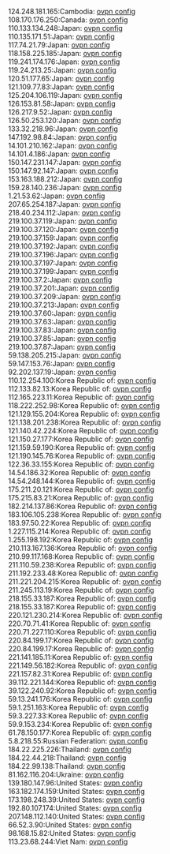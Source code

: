 124.248.181.165:Cambodia: [ovpn config](vpn/124_248_181_165.ovpn)  
108.170.176.250:Canada: [ovpn config](vpn/108_170_176_250.ovpn)  
110.133.134.248:Japan: [ovpn config](vpn/110_133_134_248.ovpn)  
110.135.171.51:Japan: [ovpn config](vpn/110_135_171_51.ovpn)  
117.74.21.79:Japan: [ovpn config](vpn/117_74_21_79.ovpn)  
118.158.225.185:Japan: [ovpn config](vpn/118_158_225_185.ovpn)  
119.241.174.176:Japan: [ovpn config](vpn/119_241_174_176.ovpn)  
119.24.213.25:Japan: [ovpn config](vpn/119_24_213_25.ovpn)  
120.51.177.65:Japan: [ovpn config](vpn/120_51_177_65.ovpn)  
121.109.77.83:Japan: [ovpn config](vpn/121_109_77_83.ovpn)  
125.204.106.119:Japan: [ovpn config](vpn/125_204_106_119.ovpn)  
126.153.81.58:Japan: [ovpn config](vpn/126_153_81_58.ovpn)  
126.217.9.52:Japan: [ovpn config](vpn/126_217_9_52.ovpn)  
126.50.253.120:Japan: [ovpn config](vpn/126_50_253_120.ovpn)  
133.32.218.96:Japan: [ovpn config](vpn/133_32_218_96.ovpn)  
147.192.98.84:Japan: [ovpn config](vpn/147_192_98_84.ovpn)  
14.101.210.162:Japan: [ovpn config](vpn/14_101_210_162.ovpn)  
14.101.4.186:Japan: [ovpn config](vpn/14_101_4_186.ovpn)  
150.147.231.147:Japan: [ovpn config](vpn/150_147_231_147.ovpn)  
150.147.92.147:Japan: [ovpn config](vpn/150_147_92_147.ovpn)  
153.163.188.212:Japan: [ovpn config](vpn/153_163_188_212.ovpn)  
159.28.140.236:Japan: [ovpn config](vpn/159_28_140_236.ovpn)  
1.21.53.62:Japan: [ovpn config](vpn/1_21_53_62.ovpn)  
207.65.254.187:Japan: [ovpn config](vpn/207_65_254_187.ovpn)  
218.40.234.112:Japan: [ovpn config](vpn/218_40_234_112.ovpn)  
219.100.37.119:Japan: [ovpn config](vpn/219_100_37_119.ovpn)  
219.100.37.120:Japan: [ovpn config](vpn/219_100_37_120.ovpn)  
219.100.37.159:Japan: [ovpn config](vpn/219_100_37_159.ovpn)  
219.100.37.192:Japan: [ovpn config](vpn/219_100_37_192.ovpn)  
219.100.37.196:Japan: [ovpn config](vpn/219_100_37_196.ovpn)  
219.100.37.197:Japan: [ovpn config](vpn/219_100_37_197.ovpn)  
219.100.37.199:Japan: [ovpn config](vpn/219_100_37_199.ovpn)  
219.100.37.2:Japan: [ovpn config](vpn/219_100_37_2.ovpn)  
219.100.37.201:Japan: [ovpn config](vpn/219_100_37_201.ovpn)  
219.100.37.209:Japan: [ovpn config](vpn/219_100_37_209.ovpn)  
219.100.37.213:Japan: [ovpn config](vpn/219_100_37_213.ovpn)  
219.100.37.60:Japan: [ovpn config](vpn/219_100_37_60.ovpn)  
219.100.37.63:Japan: [ovpn config](vpn/219_100_37_63.ovpn)  
219.100.37.83:Japan: [ovpn config](vpn/219_100_37_83.ovpn)  
219.100.37.85:Japan: [ovpn config](vpn/219_100_37_85.ovpn)  
219.100.37.87:Japan: [ovpn config](vpn/219_100_37_87.ovpn)  
59.138.205.215:Japan: [ovpn config](vpn/59_138_205_215.ovpn)  
59.147.153.76:Japan: [ovpn config](vpn/59_147_153_76.ovpn)  
92.202.137.19:Japan: [ovpn config](vpn/92_202_137_19.ovpn)  
110.12.254.100:Korea Republic of: [ovpn config](vpn/110_12_254_100.ovpn)  
112.133.82.13:Korea Republic of: [ovpn config](vpn/112_133_82_13.ovpn)  
112.165.223.11:Korea Republic of: [ovpn config](vpn/112_165_223_11.ovpn)  
118.222.252.98:Korea Republic of: [ovpn config](vpn/118_222_252_98.ovpn)  
121.129.155.204:Korea Republic of: [ovpn config](vpn/121_129_155_204.ovpn)  
121.138.201.238:Korea Republic of: [ovpn config](vpn/121_138_201_238.ovpn)  
121.140.42.224:Korea Republic of: [ovpn config](vpn/121_140_42_224.ovpn)  
121.150.27.177:Korea Republic of: [ovpn config](vpn/121_150_27_177.ovpn)  
121.159.59.190:Korea Republic of: [ovpn config](vpn/121_159_59_190.ovpn)  
121.190.145.76:Korea Republic of: [ovpn config](vpn/121_190_145_76.ovpn)  
122.36.33.155:Korea Republic of: [ovpn config](vpn/122_36_33_155.ovpn)  
14.54.186.32:Korea Republic of: [ovpn config](vpn/14_54_186_32.ovpn)  
14.54.248.144:Korea Republic of: [ovpn config](vpn/14_54_248_144.ovpn)  
175.211.20.121:Korea Republic of: [ovpn config](vpn/175_211_20_121.ovpn)  
175.215.83.21:Korea Republic of: [ovpn config](vpn/175_215_83_21.ovpn)  
182.214.137.86:Korea Republic of: [ovpn config](vpn/182_214_137_86.ovpn)  
183.106.105.238:Korea Republic of: [ovpn config](vpn/183_106_105_238.ovpn)  
183.97.50.22:Korea Republic of: [ovpn config](vpn/183_97_50_22.ovpn)  
1.227.115.214:Korea Republic of: [ovpn config](vpn/1_227_115_214.ovpn)  
1.255.198.192:Korea Republic of: [ovpn config](vpn/1_255_198_192.ovpn)  
210.113.167.136:Korea Republic of: [ovpn config](vpn/210_113_167_136.ovpn)  
210.99.117.168:Korea Republic of: [ovpn config](vpn/210_99_117_168.ovpn)  
211.110.59.238:Korea Republic of: [ovpn config](vpn/211_110_59_238.ovpn)  
211.192.233.48:Korea Republic of: [ovpn config](vpn/211_192_233_48.ovpn)  
211.221.204.215:Korea Republic of: [ovpn config](vpn/211_221_204_215.ovpn)  
211.245.113.19:Korea Republic of: [ovpn config](vpn/211_245_113_19.ovpn)  
218.155.33.187:Korea Republic of: [ovpn config](vpn/218_155_33_187.ovpn)  
218.155.33.187:Korea Republic of: [ovpn config](vpn/218_155_33_187.ovpn)  
220.121.230.214:Korea Republic of: [ovpn config](vpn/220_121_230_214.ovpn)  
220.70.71.41:Korea Republic of: [ovpn config](vpn/220_70_71_41.ovpn)  
220.71.227.110:Korea Republic of: [ovpn config](vpn/220_71_227_110.ovpn)  
220.84.199.17:Korea Republic of: [ovpn config](vpn/220_84_199_17.ovpn)  
220.84.199.17:Korea Republic of: [ovpn config](vpn/220_84_199_17.ovpn)  
221.141.185.11:Korea Republic of: [ovpn config](vpn/221_141_185_11.ovpn)  
221.149.56.182:Korea Republic of: [ovpn config](vpn/221_149_56_182.ovpn)  
221.157.82.31:Korea Republic of: [ovpn config](vpn/221_157_82_31.ovpn)  
39.112.221.144:Korea Republic of: [ovpn config](vpn/39_112_221_144.ovpn)  
39.122.240.92:Korea Republic of: [ovpn config](vpn/39_122_240_92.ovpn)  
59.13.241.176:Korea Republic of: [ovpn config](vpn/59_13_241_176.ovpn)  
59.1.251.163:Korea Republic of: [ovpn config](vpn/59_1_251_163.ovpn)  
59.3.227.33:Korea Republic of: [ovpn config](vpn/59_3_227_33.ovpn)  
59.9.153.234:Korea Republic of: [ovpn config](vpn/59_9_153_234.ovpn)  
61.78.150.177:Korea Republic of: [ovpn config](vpn/61_78_150_177.ovpn)  
5.8.218.55:Russian Federation: [ovpn config](vpn/5_8_218_55.ovpn)  
184.22.225.226:Thailand: [ovpn config](vpn/184_22_225_226.ovpn)  
184.22.44.218:Thailand: [ovpn config](vpn/184_22_44_218.ovpn)  
184.22.99.138:Thailand: [ovpn config](vpn/184_22_99_138.ovpn)  
81.162.116.204:Ukraine: [ovpn config](vpn/81_162_116_204.ovpn)  
139.180.147.96:United States: [ovpn config](vpn/139_180_147_96.ovpn)  
163.182.174.159:United States: [ovpn config](vpn/163_182_174_159.ovpn)  
173.198.248.39:United States: [ovpn config](vpn/173_198_248_39.ovpn)  
192.80.107.174:United States: [ovpn config](vpn/192_80_107_174.ovpn)  
207.148.112.140:United States: [ovpn config](vpn/207_148_112_140.ovpn)  
66.52.3.90:United States: [ovpn config](vpn/66_52_3_90.ovpn)  
98.168.15.82:United States: [ovpn config](vpn/98_168_15_82.ovpn)  
113.23.68.244:Viet Nam: [ovpn config](vpn/113_23_68_244.ovpn)  
